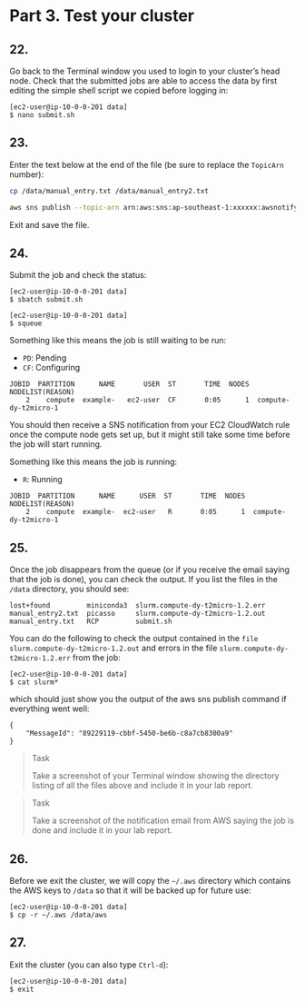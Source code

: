 # Part 3. Test your cluster

## 22.
Go back to the Terminal window you used to login to your cluster’s head node. Check that the submitted jobs are able to access the data by first editing the simple shell script we copied before logging in:

```shell
[ec2-user@ip-10-0-0-201 data] 
$ nano submit.sh
```

## 23.
Enter the text below at the end of the file (be sure to replace the `TopicArn` number):

```bash
cp /data/manual_entry.txt /data/manual_entry2.txt 

aws sns publish --topic-arn arn:aws:sns:ap-southeast-1:xxxxxx:awsnotify --message "JobDone"
```

Exit and save the file.

## 24.
Submit the job and check the status:

```shell
[ec2-user@ip-10-0-0-201 data] 
$ sbatch submit.sh

[ec2-user@ip-10-0-0-201 data] 
$ squeue
```

Something like this means the job is still waiting to be run:
- `PD`: Pending
- `CF`: Configuring

```shell
JOBID  PARTITION      NAME       USER  ST       TIME  NODES  NODELIST(REASON)
    2    compute  example-   ec2-user  CF       0:05      1  compute-dy-t2micro-1
```

You should then receive a SNS notification from your EC2 CloudWatch rule once the compute node gets set up, but it might still take some time before the job will start running.

Something like this means the job is running:
- `R`: Running

```shell
JOBID  PARTITION      NAME      USER  ST       TIME  NODES  NODELIST(REASON)
    2    compute  example-  ec2-user   R       0:05      1  compute-dy-t2micro-1
```

## 25.
Once the job disappears from the queue (or if you receive the email saying that the job is done), you can check the output. If you list the files in the `/data` directory, you should see:

```shell
lost+found         miniconda3  slurm.compute-dy-t2micro-1.2.err
manual_entry2.txt  picasso     slurm.compute-dy-t2micro-1.2.out
manual_entry.txt   RCP         submit.sh
```

You can do the following to check the output contained in the `file slurm.compute-dy-t2micro-1.2.out` and errors in the file `slurm.compute-dy-t2micro-1.2.err` from the job:

```shell
[ec2-user@ip-10-0-0-201 data] 
$ cat slurm*
```

which should just show you the output of the aws sns publish command if everything went well:

```shell
{
    "MessageId": "89229119-cbbf-5450-be6b-c8a7cb8300a9"
}
```

> <p class="task"> Task
>
> Take a screenshot of your Terminal window showing the directory listing of all the files above and include it in your lab report.

> <p class="task"> Task
>
> Take a screenshot of the notification email from AWS saying the job is done and include it in your lab report.

## 26.
Before we exit the cluster, we will copy the `~/.aws` directory which contains the AWS keys to `/data` so that it will be backed up for future use:

```shell
[ec2-user@ip-10-0-0-201 data] 
$ cp -r ~/.aws /data/aws
```

## 27.
Exit the cluster (you can also type `Ctrl-d`):

```shell
[ec2-user@ip-10-0-0-201 data] 
$ exit
```
